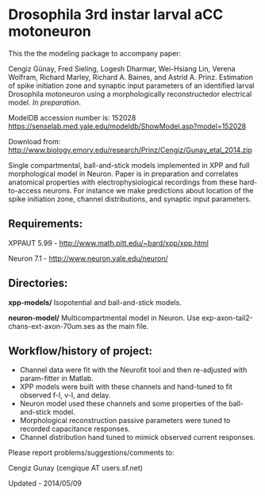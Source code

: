 # Drosophila 3rd instar larval aCC motoneuron

This the the modeling package to accompany paper:

Cengiz Günay, Fred Sieling, Logesh Dharmar, Wei-Hsiang Lin, Verena
Wolfram, Richard Marley, Richard A. Baines, and Astrid A. Prinz. 
Estimation of spike initiation zone and synaptic input parameters of
an identified larval Drosophila motoneuron using a morphologically
reconstructedor electrical model.
*In preparation*.

ModelDB accession number is: 152028
https://senselab.med.yale.edu/modeldb/ShowModel.asp?model=152028

Download from:
http://www.biology.emory.edu/research/Prinz/Cengiz/Gunay_etal_2014.zip

Single compartmental, ball-and-stick models implemented in XPP and full morphological model in Neuron. Paper is in preparation and correlates anatomical properties with electrophysiological recordings from these hard-to-access neurons. For instance we make predictions about location of the spike initiation zone, channel distributions, and synaptic input parameters.

## Requirements:

XPPAUT 5.99 - http://www.math.pitt.edu/~bard/xpp/xpp.html

Neuron 7.1 - http://www.neuron.yale.edu/neuron/

## Directories:

**xpp-models/**	Isopotential and ball-and-stick models.

**neuron-model/** Multicompartmental model in Neuron. Use exp-axon-tail2-chans-ext-axon-70um.ses as the main file.

## Workflow/history of project:
- Channel data were fit with the Neurofit tool and then re-adjusted with param-fitter in Matlab.
- XPP models were built with these channels and hand-tuned to fit observed f-I, v-I, and delay.
- Neuron model used these channels and some properties of the ball-and-stick model.
- Morphological reconstruction passive parameters were tuned to recorded capacitance responses.
- Channel distribution hand tuned to mimick observed current responses.

Please report problems/suggestions/comments to: 

Cengiz Gunay (cengique AT users.sf.net) 

Updated - 2014/05/09
